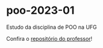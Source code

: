 # poo-2023-01
Estudo da disciplina de POO na UFG

Confira o [repositório do professor](https://github.com/kyriosdata/oo)!
